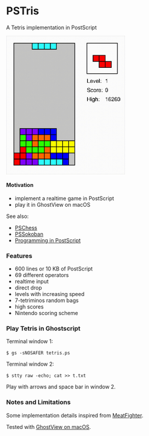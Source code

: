 # PSTris
A Tetris implementation in PostScript

<img src="pstris.gif" width="320" align="center"></src>

#### Motivation

- implement a realtime game in PostScript
- play it in GhostView on macOS

See also:

- [PSChess](https://github.com/nst/PSChess)
- [PSSokoban](https://github.com/nst/PSSokoban)
- [Programming in PostScript](https://seriot.ch/projects/programming_in_postscript.html)

### Features

- 600 lines or 10 KB of PostScript
- 69 different operators
- realtime input
- direct drop
- levels with increasing speed
- 7-tetriminos random bags
- high scores
- Nintendo scoring scheme

### Play Tetris in Ghostscript

Terminal window 1:

    $ gs -sNOSAFER tetris.ps

Terminal window 2:
    
    $ stty raw -echo; cat >> t.txt

Play with arrows and space bar in window 2.

### Notes and Limitations

Some implementation details inspired from [MeatFighter](https://meatfighter.com/nintendotetrisai/).

Tested with [GhostView on macOS](https://github.com/johnhcc/homebrew-gs-x11).
